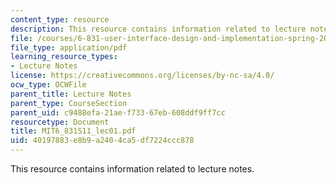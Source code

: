 ```yaml
---
content_type: resource
description: This resource contains information related to lecture notes.
file: /courses/6-831-user-interface-design-and-implementation-spring-2011/40197883e8b9a2404ca5df7224ccc878_MIT6_831S11_lec01.pdf
file_type: application/pdf
learning_resource_types:
- Lecture Notes
license: https://creativecommons.org/licenses/by-nc-sa/4.0/
ocw_type: OCWFile
parent_title: Lecture Notes
parent_type: CourseSection
parent_uid: c9488efa-21ae-f733-67eb-608ddf9ff7cc
resourcetype: Document
title: MIT6_831S11_lec01.pdf
uid: 40197883-e8b9-a240-4ca5-df7224ccc878
---
```

This resource contains information related to lecture notes.
